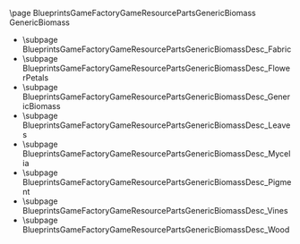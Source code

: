 \page BlueprintsGameFactoryGameResourcePartsGenericBiomass GenericBiomass
- \subpage BlueprintsGameFactoryGameResourcePartsGenericBiomassDesc_Fabric
- \subpage BlueprintsGameFactoryGameResourcePartsGenericBiomassDesc_FlowerPetals
- \subpage BlueprintsGameFactoryGameResourcePartsGenericBiomassDesc_GenericBiomass
- \subpage BlueprintsGameFactoryGameResourcePartsGenericBiomassDesc_Leaves
- \subpage BlueprintsGameFactoryGameResourcePartsGenericBiomassDesc_Mycelia
- \subpage BlueprintsGameFactoryGameResourcePartsGenericBiomassDesc_Pigment
- \subpage BlueprintsGameFactoryGameResourcePartsGenericBiomassDesc_Vines
- \subpage BlueprintsGameFactoryGameResourcePartsGenericBiomassDesc_Wood
